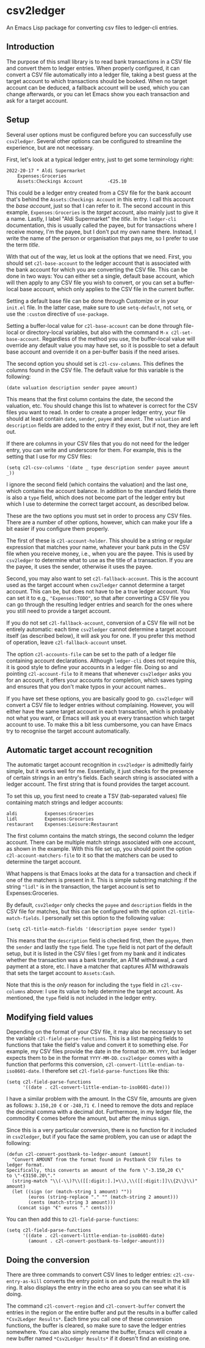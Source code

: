# csv2ledger #

An Emacs Lisp package for converting csv files to ledger-cli entries.

## Introduction ##

The purpose of this small library is to read bank transactions in a CSV file and convert them to ledger entries. When properly configured, it can convert a CSV file automatically into a ledger file, taking a best guess at the target account to which transactions should be booked. When no target account can be deduced, a fallback account will be used, which you can change afterwards, or you can let Emacs show you each transaction and ask for a target account.

## Setup ##

Several user options must be configured before you can successfully use `csv2ledger`. Several other options can be configured to streamline the experience, but are not necessary.

First, let's look at a typical ledger entry, just to get some terminology right:

```
2022-20-17 * Aldi Supermarket
    Expenses:Groceries
    Assets:Checkings Account         -€25.10
```

This could be a ledger entry created from a CSV file for the bank account that's behind the `Assets:Checkings Account` in this entry. I call this account the *base account*, just so that I can refer to it. The second account in this example, `Expenses:Groceries` is the *target* account, also mainly just to give it a name. Lastly, I label "Aldi Supermarket" the *title*. In the `ledger-cli` documentation, this is usually called the payee, but for transactions where I receive money, I'm the payee, but I don't put my own name there. Instead, I write the name of the person or organisation that pays me, so I prefer to use the term *title*.

With that out of the way, let us look at the options that we need. First, you should set `c2l-base-account` to the ledger account that is associated with the bank account for which you are converting the CSV file. This can be done in two ways: You can either set a single, default base account, which will then apply to any CSV file you wish to convert, or you can set a buffer-local base account, which only applies to the CSV file in the current buffer.

Setting a default base file can be done through Customize or in your `init.el` file. In the latter case, make sure to use `setq-default`, not `setq`, or use the `:custom` directive of `use-package`.

Setting a buffer-local value for `c2l-base-account` can be done through file-local or directory-local variables, but also with the command `M-x c2l-set-base-account`. Regardless of the method you use, the buffer-local value will override any default value you may have set, so it is possible to set a default base account and override it on a per-buffer basis if the need arises.

The second option you should set is `c2l-csv-columns`. This defines the columns found in the CSV file. The default value for this variable is the following:

```
(date valuation description sender payee amount)
```

This means that the first column contains the date, the second the valuation, etc. You should change this list to whatever is correct for the CSV files you want to read. In order to create a proper ledger entry, your file should at least contain `date`, `sender`, `payee` and `amount`. The `valuation` and `description` fields are added to the entry if they exist, but if not, they are left out.

If there are columns in your CSV files that you do not need for the ledger entry, you can write and underscore for them. For example, this is the setting that I use for my CSV files:

```
(setq c2l-csv-columns '(date _ type description sender payee amount _))
```

I ignore the second field (which contains the valuation) and the last one, which contains the account balance. In addition to the standard fields there is also a `type` field, which does not become part of the ledger entry but which I use to determine the correct target account, as described below.

These are the two options you must set in order to process any CSV files. There are a number of other options, however, which can make your life a bit easier if you configure them properly.

The first of these is `c2l-account-holder`. This should be a string or regular expression that matches your name, whatever your bank puts in the CSV file when you receive money, i.e., when you are the payee. This is used by `csv2ledger` to determine what to use as the title of a transaction. If you are the payee, it uses the sender, otherwise it uses the payee.

Second, you may also want to set `c2l-fallback-account`. This is the account used as the target account when `csv2ledger` cannot determine a target account. This can be, but does not have to be a true ledger account. You can set it to e.g., `"Expenses:TODO"`, so that after converting a CSV file you can go through the resulting ledger entries and search for the ones where you still need to provide a target account.

If you do not set `c2l-fallback-account`, conversion of a CSV file will not be entirely automatic: each time `csv2ledger` cannot determine a target account itself (as described below), it will ask you for one. If you prefer this method of operation, leave `c2l-fallback-account` unset.

The option `c2l-accounts-file` can be set to the path of a ledger file containing account declarations. Although `ledger-cli` does not require this, it is good style to define your accounts in a ledger file. Doing so and pointing `c2l-account-file` to it means that whenever `csv2ledger` asks you for an account, it offers your accounts for completion, which saves typing and ensures that you don't make typos in your account names..

If you have set these options, you are basically good to go. `csv2ledger` will convert a CSV file to ledger entries without complaining. However, you will either have the same target account in each transaction, which is probably not what you want, or Emacs will ask you at every transaction which target account to use. To make this a bit less cumbersome, you can have Emacs try to recognise the target account automatically.


## Automatic target account recognition ##

The automatic target account recognition in `csv2ledger` is admittedly fairly simple, but it works well for me. Essentially, it just checks for the presence of certain strings in an entry's fields. Each search string is associated with a ledger account. The first string that is found provides the target account.

To set this up, you first need to create a TSV (tab-separated values) file containing match strings and ledger accounts:

```
aldi          Expenses:Groceries
lidl          Expenses:Groceries
restaurant    Expenses:Leisure:Restaurant
```

The first column contains the match strings, the second column the ledger account. There can be multiple match strings associated with one account, as shown in the example. With this file set up, you should point the option `c2l-account-matchers-file` to it so that the matchers can be used to determine the target account.

What happens is that Emacs looks at the data for a transaction and check if one of the matchers is present in it. This is simple substring matching: if the string `"lidl"` is in the transaction, the target account is set to Expenses:Groceries.

By default, `csv2ledger` only checks the `payee` and `description` fields in the CSV file for matches, but this can be configured with the option `c2l-title-match-fields`. I personally set this option to the following value:

```
(setq c2l-title-match-fields '(description payee sender type))
```

This means that the `description` field is checked first, then the `payee`, then the `sender` and lastly the `type` field. The `type` field is not part of the default setup, but it is listed in the CSV files I get from my bank and it indicates whether the transaction was a bank transfer, an ATM withdrawal, a card payment at a store, etc. I have a matcher that captures ATM withdrawals that sets the target account to `Assets:Cash`. 

Note that this is the *only* reason for including the `type` field in `c2l-csv-columns` above: I use its value to help determine the target account. As mentioned, the `type` field is not included in the ledger entry.

## Modifying field values ##

Depending on the format of your CSV file, it may also be necessary to set the variable `c2l-field-parse-functions`. This is a list mapping fields to functions that take the field's value and convert it to something else. For example, my CSV files provide the date in the format `DD.MM.YYYY`, but ledger expects them to be in the format `YYYY-MM-DD`. `csv2ledger` comes with a function that performs this conversion, `c2l-convert-little-endian-to-iso8601-date`. I therefore set `c2l-field-parse-functions` like this:

```
(setq c2l-field-parse-functions
      '((date . c2l-convert-little-endian-to-iso8601-date)))
```

I have a similar problem with the amount. In the CSV file, amounts are given as follows: `3.150,20 €` or `-240,71 €`. I need to remove the dots and replace the decimal comma with a decimal dot. Furthermore, in my ledger file, the commodity € comes before the amount, but after the minus sign.

Since this is a very particular conversion, there is no function for it included in `csv2ledger`, but if you face the same problem, you can use or adapt the following:

```
(defun c2l-convert-postbank-to-ledger-amount (amount)
  "Convert AMOUNT from the format found in Postbank CSV files to ledger format.
Specifically, this converts an amount of the form \"-3.150,20 €\"
to \"-€3150.20\"."
  (string-match "\\(-\\)?\\([[:digit:].]+\\),\\([[:digit:]]\\{2\\}\\)" amount)
  (let ((sign (or (match-string 1 amount) ""))
        (euros (string-replace "." "" (match-string 2 amount)))
        (cents (match-string 3 amount)))
    (concat sign "€" euros "." cents)))
```

You can then add this to `c2l-field-parse-functions`:

```
(setq c2l-field-parse-functions
      '((date . c2l-convert-little-endian-to-iso8601-date)
        (amount . c2l-convert-postbank-to-ledger-amount)))
```

## Doing the conversion ##

There are three commands to convert CSV lines to ledger entries: `c2l-csv-entry-as-kill` converts the entry point is on and puts the result in the kill ring. It also displays the entry in the echo area so you can see what it is doing.

The command `c2l-convert-region` and `c2l-convert-buffer` convert the entries in the region or the entire buffer and put the results in a buffer called `*Csv2Ledger Results*`. Each time you call one of these conversion functions, the buffer is cleared, so make sure to save the ledger entries somewhere. You can also simply rename the buffer, Emacs will create a new buffer named `*Csv2Ledger Results*` if it doesn't find an existing one.

